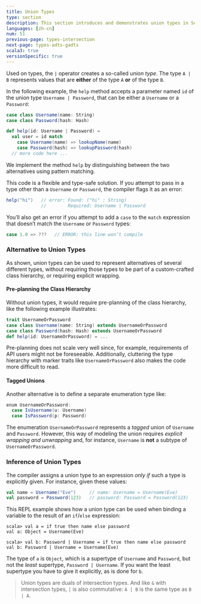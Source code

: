 ```yaml
---
title: Union Types
type: section
description: This section introduces and demonstrates union types in Scala 3.
languages: [zh-cn]
num: 51
previous-page: types-intersection
next-page: types-adts-gadts
scala3: true
versionSpecific: true
---
```


Used on types, the `|` operator creates a so-called _union type_.
The type `A | B` represents values that are **either** of the type `A` **or** of the type `B`.

In the following example, the `help` method accepts a parameter named `id` of the union type `Username | Password`, that can be either a `Username` or a `Password`:

```scala
case class Username(name: String)
case class Password(hash: Hash)

def help(id: Username | Password) =
  val user = id match
    case Username(name) => lookupName(name)
    case Password(hash) => lookupPassword(hash)
  // more code here ...
```
We implement the method `help` by distinguishing between the two alternatives using pattern matching.

This code is a flexible and type-safe solution.
If you attempt to pass in a type other than a `Username` or `Password`, the compiler flags it as an error:

```scala
help("hi")   // error: Found: ("hi" : String)
             //        Required: Username | Password
```

You’ll also get an error if you attempt to add a `case` to the `match` expression that doesn’t match the `Username` or `Password` types:

```scala
case 1.0 => ???   // ERROR: this line won’t compile
```

### Alternative to Union Types
As shown, union types can be used to represent alternatives of several different types, without requiring those types to be part of a custom-crafted class hierarchy, or requiring explicit wrapping.

#### Pre-planning the Class Hierarchy
Without union types, it would require pre-planning of the class hierarchy, like the following example illustrates:

```scala
trait UsernameOrPassword
case class Username(name: String) extends UsernameOrPassword
case class Password(hash: Hash) extends UsernameOrPassword
def help(id: UsernameOrPassword) = ...
```

Pre-planning does not scale very well since, for example, requirements of API users might not be foreseeable.
Additionally, cluttering the type hierarchy with marker traits like `UsernameOrPassword` also makes the code more difficult to read.

#### Tagged Unions
Another alternative is to define a separate enumeration type like:

```scala
enum UsernameOrPassword:
  case IsUsername(u: Username)
  case IsPassword(p: Password)
```
The enumeration `UsernameOrPassword` represents a _tagged_ union of `Username` and `Password`.
However, this way of modeling the union requires _explicit wrapping and unwrapping_ and, for instance, `Username` is **not** a subtype of `UsernameOrPassword`.

### Inference of Union Types
The compiler assigns a union type to an expression _only if_ such a type is explicitly given.
For instance, given these values:

```scala
val name = Username("Eve")     // name: Username = Username(Eve)
val password = Password(123)   // password: Password = Password(123)
```

This REPL example shows how a union type can be used when binding a variable to the result of an `if`/`else` expression:

````
scala> val a = if true then name else password
val a: Object = Username(Eve)

scala> val b: Password | Username = if true then name else password
val b: Password | Username = Username(Eve)
````

The type of `a` is `Object`, which is a supertype of `Username` and `Password`, but not the *least* supertype, `Password | Username`.
If you want the least supertype you have to give it explicitly, as is done for `b`.

> Union types are duals of intersection types.
> And like `&` with intersection types, `|` is also commutative: `A | B` is the same type as `B | A`.

